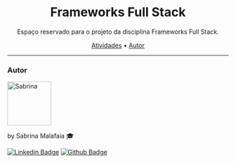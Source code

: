 <h1 align="center">Frameworks Full Stack</h1>

<p align="center">Espaço reservado para o projeto da disciplina Frameworks Full Stack.</p>

<p align="center">
 <a href="#uc7">Atividades</a> •
 <a href="#autor">Autor</a>
</p>

---


 

### Autor
<img alt="Sabrina" title="Sabrina" src="https://avatars.githubusercontent.com/u/89711999?v=4" height="100" width="100" />

by Sabrina Malafaia 🎓

[![Linkedin Badge](https://img.shields.io/badge/-LinkedIn-blue?style=flat-square&logo=Linkedin&logoColor=white&link=https://www.linkedin.com/in/sabrinamalafaia)](https://www.linkedin.com/in/sabrinamalafaia)
[![Github Badge](https://img.shields.io/badge/-Github-000?style=flat-square&logo=Github&logoColor=white&link=https://github.com/SabrinaMalafaia)](https://github.com/SabrinaMalafaia)
